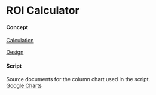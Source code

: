 # ROI Calculator  

#### Concept  

[Calculation](https://docs.google.com/spreadsheets/d/1Y283vCrcMfkSqc0O004CxFl8Pd_haR2C/edit?usp=sharing&ouid=111059009534619459354&rtpof=true&sd=true)  

[Design](https://drive.google.com/file/d/18zCmcBQS_OaO5Zw0WBO2Z_FlRIyZIZfj/view?usp=sharing)

#### Script  

Source documents for the column chart used in the script.  
[Google Charts](https://developers-dot-devsite-v2-prod.appspot.com/chart/interactive/docs/gallery/columnchart.html)
